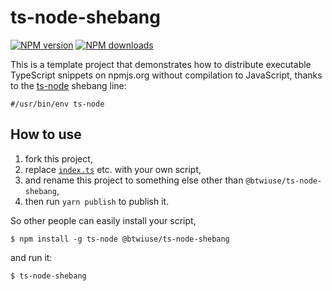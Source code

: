 # ts-node-shebang

[![NPM version](https://img.shields.io/npm/v/@btwiuse/ts-node-shebang.svg?style=flat)](https://npmjs.org/package/@btwiuse/ts-node-shebang)
[![NPM downloads](https://img.shields.io/npm/dm/@btwiuse/ts-node-shebang.svg?style=flat)](https://npmjs.org/package/@btwiuse/ts-node-shebang)

This is a template project that demonstrates how to distribute executable TypeScript snippets on npmjs.org without compilation to JavaScript, thanks to the [ts-node](https://www.npmjs.com/package/ts-node) shebang line:

```
#/usr/bin/env ts-node
```

## How to use

1. fork this project,
2. replace [`index.ts`](./index.ts) etc. with your own script,
3. and rename this project to something else other than `@btwiuse/ts-node-shebang`,
4. then run `yarn publish` to publish it.

So other people can easily install your script,

```
$ npm install -g ts-node @btwiuse/ts-node-shebang
```

and run it:

```
$ ts-node-shebang
```
